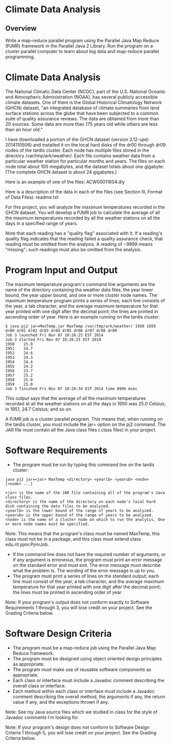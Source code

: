 # Climate Data Analysis

## Overview
Write a map-reduce parallel program using the Parallel Java Map Reduce (PJMR) framework
in the Parallel Java 2 Library. Run the program on a cluster parallel computer to learn
about big data and map-reduce parallel programming.

# Climate Data Analysis
The National Climatic Data Center (NCDC), part of the U.S. National Oceanic and Atmospheric Administration
(NOAA), has several publicly accessible climate datasets. One of them is the Global Historical Climatology 
Network (GHCN) dataset, "an integrated database of climate summaries from land surface stations across the 
globe that have been subjected to a common suite of quality assurance reviews. The data are obtained from 
more than 20 sources. Some data are more than 175 years old while others are less than an hour old."

I have downloaded a portion of the GHCN dataset (version 3.12-upd-2014110506) and installed it on the local 
hard disks of the dr00 through dr09 nodes of the tardis cluster. Each node has multiple files stored in the 
directory /var/tmp/ark/weather/. Each file contains weather data from a particular weather station for 
particular months and years. The files on each node total about 100 megabytes, and the dataset totals about 
one gigabyte. (The complete GHCN dataset is about 24 gigabytes.)

Here is an example of one of the files: ACW00011604.dly

Here is a description of the data in each of the files (see Section III, Format of Data Files): readme.txt

For this project, you will analyze the maximum temperatures recorded in the GHCN dataset. You will develop a 
PJMR job to calculate the average of all the maximum temperatures recorded by all the weather stations on all 
the days in a specified range of years.

Note that each reading has a "quality flag" associated with it. If a reading's quality flag indicates that 
the reading failed a quality assurance check, that reading must be omitted from the analysis. A reading of 
−9999 means "missing"; such readings must also be omitted from the analysis.

# Program Input and Output
The maximum temperature program's command line arguments are the name of the directory containing the weather 
data files, the year lower bound, the year upper bound, and one or more cluster node names. The maximum 
temperature program prints a series of lines; each line consists of the year, a tab character, and the 
average maximum temperature for that year printed with one digit after the decimal point; the lines are 
printed in ascending order of year. Here is an example running on the tardis cluster:
```
$ java pj2 jar=MaxTemp.jar MaxTemp /var/tmp/ark/weather/ 1950 1959 dr00 dr01 dr02 dr03 dr04 dr05 dr06 dr07 dr08 dr09      
Job 3 launched Fri Nov 07 10:26:25 EST 2014
Job 3 started Fri Nov 07 10:26:25 EST 2014
1950    25.0
1951    24.7
1952    24.6
1953    24.3
1954    24.4
1955    24.2
1956    23.7
1957    25.2
1958    25.0
1959    25.0
Job 3 finished Fri Nov 07 10:26:34 EST 2014 time 8996 msec
```
This output says that the average of all the maximum temperatures recorded at all the weather stations on all the days in 1950 was 25.0 Celsius; in 1951, 24.7 Celsius; and so on.

A PJMR job is a cluster parallel program. This means that, when running on the tardis cluster, you must include the jar= option on the pj2 command. The JAR file must contain all the Java class files (.class files) in your project.

# Software Requirements
* The program must be run by typing this command line on the tardis cluster:
```
java pj2 jar=<jar> MaxTemp <directory> <yearlb> <yearub> <node> [<node> ...]

<jar> is the name of the JAR file containing all of the program's Java class files.
<directory> is the name of the directory on each node's local hard disk containing the data files to be analyzed.
<yearlb> is the lower bound of the range of years to be analyzed.
<yearub> is the upper bound of the range of years to be analyzed.
<node> is the name of a cluster node on which to run the analysis. One or more node names must be specified.
```
Note: This means that the program's class must be named MaxTemp, this class must not be in a package, and this class must extend class edu.rit.pjmr.PjmrJob.

* If the command line does not have the required number of arguments, or if any argument is erroneous, the program must print an error message on the standard error and must exit. The error message must describe what the problem is. The wording of the error message is up to you.
* The program must print a series of lines on the standard output; each line must consist of the year, a tab character, and the average maximum temperature for that year printed with one digit after the decimal point; the lines must be printed in ascending order of year.

Note: If your program's output does not conform exactly to Software Requirements 1 through 3, you will lose credit on your project. See the Grading Criteria below.

# Software Design Criteria
* The program must be a map-reduce job using the Parallel Java Map Reduce framework.
* The program must be designed using object oriented design principles as appropriate.
* The program must make use of reusable software components as appropriate.
* Each class or interface must include a Javadoc comment describing the overall class or interface.
* Each method within each class or interface must include a Javadoc comment describing the overall method, the arguments if any, the return value if any, and the exceptions thrown if any.

Note: See my Java source files which we studied in class for the style of Javadoc comments I'm looking for.

Note: If your program's design does not conform to Software Design Criteria 1 through 5, you will lose credit on your project. See the Grading Criteria below.